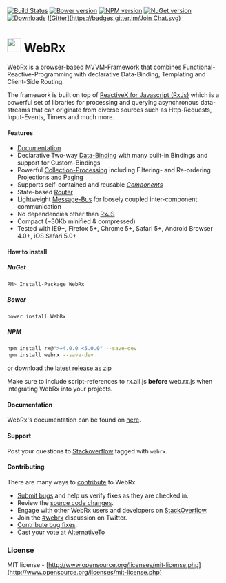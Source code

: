 [![Build Status](https://travis-ci.org/oliverw/WebRx.png)](https://travis-ci.org/oliverw/WebRx)
[![Bower version](https://img.shields.io/bower/v/WebRx.svg)](https://github.com/WebRxJS/WebRx)
[![NPM version](https://img.shields.io/npm/v/webrx.svg)](https://www.npmjs.com/package/webrx)
[![NuGet version](https://img.shields.io/nuget/v/WebRx.svg)](https://www.nuget.org/packages/WebRx/)
[![Downloads](https://img.shields.io/npm/dm/webrx.svg)](https://www.npmjs.com/package/webrx)
[![Gitter](https://badges.gitter.im/Join Chat.svg)](https://gitter.im/WebRxJS/WebRxJS?utm_source=badge&utm_medium=badge&utm_campaign=pr-badge&utm_content=badge)

# <img src="http://webrxjs.org/images/Logo.png" height="32" /> WebRx

WebRx is a browser-based MVVM-Framework that combines Functional-Reactive-Programming with declarative Data-Binding, Templating and Client-Side Routing.

The framework is built on top of [ReactiveX for Javascript (RxJs)](http://reactivex.io) which is a powerful set of libraries for processing and querying asynchronous data-streams that can originate from diverse sources such as Http-Requests, Input-Events, Timers and much more.

#### Features

- [Documentation](http://webrxjs.org/docs)
- Declarative Two-way [Data-Binding](http://webrxjs.org/docs/binding-syntax.html) with many built-in Bindings and support for Custom-Bindings
- Powerful [Collection-Processing](http://webrxjs.org/docs/observable-lists.html) including Filtering- and Re-ordering Projections and Paging
- Supports self-contained and reusable [*Components*](http://webrxjs.org/docs/component-overview.html)
- State-based [Router](http://webrxjs.org/docs/routing-overview.html)
- Lightweight [Message-Bus](http://webrxjs.org/docs/message-bus.html) for loosely coupled inter-component communication
- No dependencies other than [RxJS](https://github.com/Reactive-Extensions/RxJS/blob/master/doc/libraries/rx.complete.md)
- Compact (~30Kb minified & compressed)
- Tested with IE9+, Firefox 5+, Chrome 5+, Safari 5+, Android Browser 4.0+, iOS Safari 5.0+

#### How to install

##### NuGet
```bash
PM> Install-Package WebRx
```
##### Bower
```bash
bower install WebRx
```
##### NPM
```bash
npm install rx@">=4.0.0 <5.0.0" --save-dev
npm install webrx --save-dev
```
or download the [latest release as zip](https://github.com/WebRxJS/WebRx/raw/master/dist/web.rx.zip)

Make sure to include script-references to rx.all.js **before** web.rx.js when integrating WebRx into your projects.

#### Documentation

WebRx's documentation can be found on [here](http://webrxjs.org/docs).

#### Support

Post your questions to [Stackoverflow](https://stackoverflow.com/questions/tagged/webrx) tagged with <code>webrx</code>.

#### Contributing

There are many ways to [contribute](https://github.com/oliverw/WebRx/blob/master/CONTRIBUTING.md) to WebRx.

* [Submit bugs](https://github.com/oliverw/WebRx/issues) and help us verify fixes as they are checked in.
* Review the [source code changes](https://github.com/oliverw/WebRx/pulls).
* Engage with other WebRx users and developers on [StackOverflow](http://stackoverflow.com/questions/tagged/webrx).
* Join the [#webrx](http://twitter.com/#!/search/realtime/%23webrx) discussion on Twitter.
* [Contribute bug fixes](https://github.com/oliverw/WebRx/blob/master/CONTRIBUTING.md).
* Cast your vote at [AlternativeTo](http://alternativeto.net/software/webrx/)


### License

MIT license - [http://www.opensource.org/licenses/mit-license.php](http://www.opensource.org/licenses/mit-license.php)
